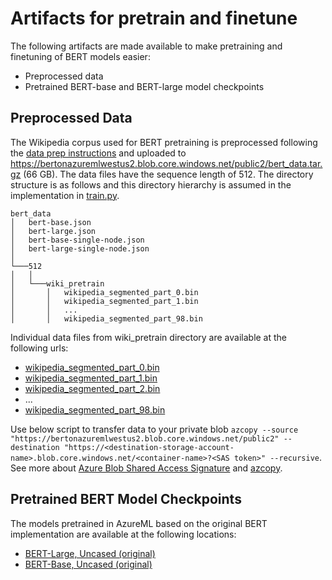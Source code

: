 # Artifacts for pretrain and finetune

The following artifacts are made available to make pretraining and finetuning of BERT models easier:
* Preprocessed data
* Pretrained BERT-base and BERT-large model checkpoints

## Preprocessed Data
The Wikipedia corpus used for BERT pretraining is preprocessed following the [data prep instructions](dataprep.md) and uploaded to https://bertonazuremlwestus2.blob.core.windows.net/public2/bert_data.tar.gz (66 GB). The data files have the sequence length of 512. The directory structure is as follows and this directory hierarchy is assumed in the implementation in [train.py](../pretrain/pytorch/train.py).
```
bert_data
│   bert-base.json
│   bert-large.json
│   bert-base-single-node.json
│   bert-large-single-node.json
│
└───512
│   │
│   └───wiki_pretrain
│       │   wikipedia_segmented_part_0.bin
│       │   wikipedia_segmented_part_1.bin
│       │   ...
│       │   wikipedia_segmented_part_98.bin
```

Individual data files from wiki_pretrain directory are available at the following urls:
* [wikipedia_segmented_part_0.bin](https://bertonazuremlwestus2.blob.core.windows.net/public2/data/preprocessed/512/wiki_pretrain/wikipedia_segmented_part_0.bin)
* [wikipedia_segmented_part_1.bin](https://bertonazuremlwestus2.blob.core.windows.net/public2/data/preprocessed/512/wiki_pretrain/wikipedia_segmented_part_1.bin)
* [wikipedia_segmented_part_2.bin](https://bertonazuremlwestus2.blob.core.windows.net/public2/data/preprocessed/512/wiki_pretrain/wikipedia_segmented_part_2.bin)
* ...
* [wikipedia_segmented_part_98.bin](https://bertonazuremlwestus2.blob.core.windows.net/public2/data/preprocessed/512/wiki_pretrain/wikipedia_segmented_part_98.bin)

Use below script to transfer data to your private blob `azcopy --source "https://bertonazuremlwestus2.blob.core.windows.net/public2" --destination "https://<destination-storage-account-name>.blob.core.windows.net/<container-name>?<SAS token>" --recursive`. See more about [Azure Blob Shared Access Signature](https://docs.microsoft.com/en-us/azure/storage/common/storage-dotnet-shared-access-signature-part-1) and [azcopy](https://docs.microsoft.com/en-us/azure/storage/common/storage-use-azcopy-blobs).

## Pretrained BERT Model Checkpoints
The models pretrained in AzureML based on the original BERT implementation are available at the following locations:
* [BERT-Large, Uncased (original)](https://bertonazuremlwestus2.blob.core.windows.net/public/models/bert_large_uncased_original/bert_encoder_epoch_200.pt)
* [BERT-Base, Uncased (original)](https://bertonazuremlwestus2.blob.core.windows.net/public/models/bert_base_uncased_original/bert_encoder_epoch_0300.pt)
